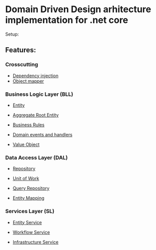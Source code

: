 # Domain Driven Design arhitecture implementation for .net core 

Setup:

## Features:

### Crosscutting

- [Dependency injection][1]
- [Object mapper][2]

### Business Logic Layer (BLL)

- [Entity][3]

- [Aggregate Root Entity][4]

- [Business Rules][5]

- [Domain events and handlers][6]

- [Value Object][7]

### Data Access Layer (DAL)

- [Repository][8]

- [Unit of Work][9]

- [Query Repository][10]

- [Entity Mapping][11]

### Services Layer (SL)

- [Entity Service][12]

- [Workflow Service][13]

- [Infrastructure Service][14]

[1]: https://github.com/Alexander-Shein/DddCore/blob/net-core/Src/Crosscutting/DddCore.Contracts.Crosscutting/DependencyInjection/README.md
[2]: https://github.com/Alexander-Shein/DddCore/blob/net-core/Src/Crosscutting/DddCore.Contracts.Crosscutting/ObjectMapper/README.md

[3]: https://github.com/Alexander-Shein/DddCore/blob/net-core/Src/BLL/README.md
[4]: https://github.com/Alexander-Shein/DddCore/blob/net-core/Src/BLL/README.md#aggregate-root-entity
[5]: https://github.com/Alexander-Shein/DddCore/blob/net-core/Src/BLL/README.md#business-rules
[6]: https://github.com/Alexander-Shein/DddCore/blob/net-core/Src/BLL/README.md#domain-events-and-handlers
[7]: https://github.com/Alexander-Shein/DddCore/blob/net-core/Src/BLL/README.md#value-object

[8]: https://github.com/Alexander-Shein/DddCore/blob/net-core/Src/DAL/README.md#repository
[9]: https://github.com/Alexander-Shein/DddCore/blob/net-core/Src/DAL/README.md#unit-of-work
[10]: https://github.com/Alexander-Shein/DddCore/blob/net-core/Src/DAL/README.md#queryrepository
[11]: https://github.com/Alexander-Shein/DddCore/blob/net-core/Src/DAL/README.md#entity-mapping

[12]: https://github.com/Alexander-Shein/DddCore/blob/net-core/Src/SL/README.md#entity-service
[13]: https://github.com/Alexander-Shein/DddCore/blob/net-core/Src/SL/README.md#workflow-service
[14]: https://github.com/Alexander-Shein/DddCore/blob/net-core/Src/SL/README.md#infrastructure-service
